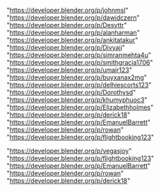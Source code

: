"https://developer.blender.org/p/johnmsl"
"https://developer.blender.org/p/dawidczern"
"https://developer.blender.org/p/Desvttr"
"https://developer.blender.org/p/alanharman"
"https://developer.blender.org/p/ankitatakur"
"https://developer.blender.org/p/Divyaji"
"https://developer.blender.org/p/simranmehta4u"
"https://developer.blender.org/p/smithgracia1706"
"https://developer.blender.org/p/umair123"
"https://developer.blender.org/p/buyxanax2mg"
"https://developer.blender.org/p/delhiescorts123"
"https://developer.blender.org/p/Dorothysd"
"https://developer.blender.org/p/khumyphuoc3"
"https://developer.blender.org/p/Elizabethholmes"
"https://developer.blender.org/p/derick18"
"https://developer.blender.org/p/EmanuelBarrett"
"https://developer.blender.org/p/rowan"
"https://developer.blender.org/p/flightbooking123"
 
"https://developer.blender.org/p/vegasjoy"
"https://developer.blender.org/p/flightbooking123"
"https://developer.blender.org/p/EmanuelBarrett"
"https://developer.blender.org/p/rowan"
"https://developer.blender.org/p/derick18"
 

